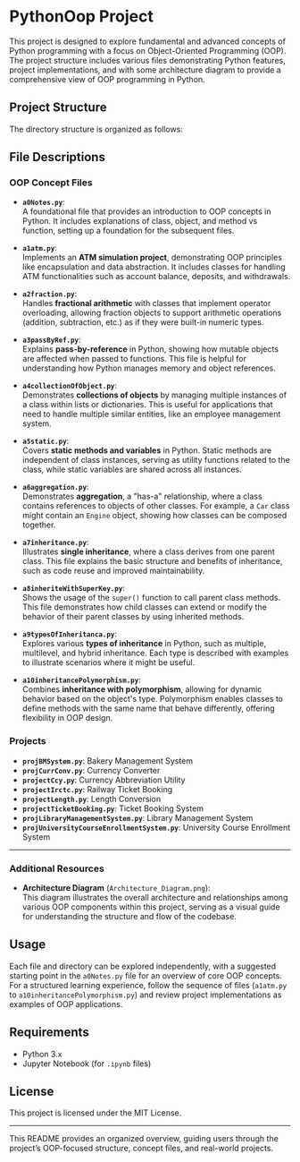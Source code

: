 # PythonOop Project

This project is designed to explore fundamental and advanced concepts of Python programming with a focus on Object-Oriented Programming (OOP). The project structure includes various files demonstrating Python features, project implementations, and with some architecture diagram to provide a comprehensive view of OOP programming in Python.

## Project Structure

The directory structure is organized as follows:

## File Descriptions

### OOP Concept Files

- **`a0Notes.py`**:  
  A foundational file that provides an introduction to OOP concepts in Python. It includes explanations of class, object, and method vs function, setting up a foundation for the subsequent files.

- **`a1atm.py`**:  
  Implements an **ATM simulation project**, demonstrating OOP principles like encapsulation and data abstraction. It includes classes for handling ATM functionalities such as account balance, deposits, and withdrawals.

- **`a2fraction.py`**:  
  Handles **fractional arithmetic** with classes that implement operator overloading, allowing fraction objects to support arithmetic operations (addition, subtraction, etc.) as if they were built-in numeric types.

- **`a3passByRef.py`**:  
  Explains **pass-by-reference** in Python, showing how mutable objects are affected when passed to functions. This file is helpful for understanding how Python manages memory and object references.

- **`a4collectionOfObject.py`**:  
  Demonstrates **collections of objects** by managing multiple instances of a class within lists or dictionaries. This is useful for applications that need to handle multiple similar entities, like an employee management system.

- **`a5static.py`**:  
  Covers **static methods and variables** in Python. Static methods are independent of class instances, serving as utility functions related to the class, while static variables are shared across all instances.

- **`a6aggregation.py`**:  
  Demonstrates **aggregation**, a "has-a" relationship, where a class contains references to objects of other classes. For example, a `Car` class might contain an `Engine` object, showing how classes can be composed together.

- **`a7inheritance.py`**:  
  Illustrates **single inheritance**, where a class derives from one parent class. This file explains the basic structure and benefits of inheritance, such as code reuse and improved maintainability.

- **`a8inheriteWithSuperKey.py`**:  
  Shows the usage of the `super()` function to call parent class methods. This file demonstrates how child classes can extend or modify the behavior of their parent classes by using inherited methods.

- **`a9typesOfInheritanca.py`**:  
  Explores various **types of inheritance** in Python, such as multiple, multilevel, and hybrid inheritance. Each type is described with examples to illustrate scenarios where it might be useful.

- **`a10inheritancePolymorphism.py`**:  
  Combines **inheritance with polymorphism**, allowing for dynamic behavior based on the object's type. Polymorphism enables classes to define methods with the same name that behave differently, offering flexibility in OOP design.

<!-- ### Project Files

- **`projBMSystem.py`**:  
  A **Body Mass System (BMS)** project that uses classes to calculate BMI and assess health status. This project applies OOP principles to health and fitness applications, with methods for BMI calculations and classifications.

- **`projCurrConv.py`**:  
  A **Currency Converter** using OOP principles. Classes in this file handle currency conversions, exchange rates, and possibly real-time data for financial applications.

- **`projRectangle.py`**:  
  Demonstrates the properties and operations of **rectangles** using OOP. This project includes calculations for area and perimeter, showcasing encapsulation of geometrical data.

- **`projectCcy.py`**:  
  A utility project for managing **currency abbreviations**. It includes mappings for country names to their currency codes, useful for financial applications like currency conversion.

- **`projectIrctc.py`**:  
  A **Railway Ticket Booking System** inspired by IRCTC, this project simulates the booking, cancellation, and viewing of train reservations. It is an example of how OOP can model real-world applications in transportation.

- **`projectLength.py`**:  
  A **Length Conversion** tool that converts between different units of length. This project uses classes to encapsulate data and methods related to unit conversion.

- **`projectTicketBooking.py`**:  
  A **Generic Ticket Booking System** that could support multiple event types or travel options. This project emphasizes the use of OOP for managing reservations, payments, and user interactions in a booking system.

- **`countryCurrencyShortName.py`**:  
  A mapping utility that associates **country names with their currency abbreviations**. It supports currency-related projects by providing a quick reference for currency codes.

--- -->
### Projects

- **`projBMSystem.py`**: Bakery Management System 
- **`projCurrConv.py`**: Currency Converter
- **`projectCcy.py`**: Currency Abbreviation Utility
- **`projectIrctc.py`**: Railway Ticket Booking
- **`projectLength.py`**: Length Conversion
- **`projectTicketBooking.py`**: Ticket Booking System
- **`projLibraryManagementSystem.py`**: Library Management System
- **`projUniversityCourseEnrollmentSystem.py`**: University Course Enrollment System
---

### Additional Resources

- **Architecture Diagram** (`Architecture_Diagram.png`):  
  This diagram illustrates the overall architecture and relationships among various OOP components within this project, serving as a visual guide for understanding the structure and flow of the codebase.

## Usage

Each file and directory can be explored independently, with a suggested starting point in the `a0Notes.py` file for an overview of core OOP concepts. For a structured learning experience, follow the sequence of files (`a1atm.py` to `a10inheritancePolymorphism.py`) and review project implementations as examples of OOP applications.

## Requirements

- Python 3.x
- Jupyter Notebook (for `.ipynb` files)

## License

This project is licensed under the MIT License.

---

This README provides an organized overview, guiding users through the project’s OOP-focused structure, concept files, and real-world projects.
